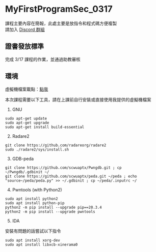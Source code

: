 # MyFirstProgramSec_0317

課程主要內容在簡報，此處主要是放指令和程式碼方便複製  
請加入 [Discord 群組](https://discord.gg/hQYXb7RYV4) 

## 證書發放標準
完成 3/17 課程的作業，並通過助教審核

## 環境
虛擬機檔案載點：[點我](https://1drv.ms/f/s!AiGk-SANRb91iB_7utC_rNRQyIN4?e=wWR2Hi)

本次課程需要以下工具，請在上課前自行安裝或直接使用我提供的虛擬機檔案

1. GNU
```
sudo apt-get update
sudo apt-get upgrade
sudo apt-get install build-essential
```
2. Radare2
```
git clone https://github.com/radareorg/radare2
sudo ./radare2/sys/install.sh
```
3. GDB-peda
```
git clone https://github.com/scwuaptx/Pwngdb.git ; cp ~/Pwngdb/.gdbinit ~/
git clone https://github.com/scwuaptx/peda.git ~/peda ; echo "source~/peda/peda.py" >> ~/.gdbinit ; cp ~/peda/.inputrc ~/
```
4. Pwntools (with Python2)
```
sudo apt install python2
sudo apt install python-pip
python2 -m pip install --upgrade pip==20.3.4
python2 -m pip install --upgrade pwntools
```
5. IDA  

安裝有問題的話嘗試以下指令
```
sudo apt install xorg-dev
sudo apt install libxcb-xinerama0
```
